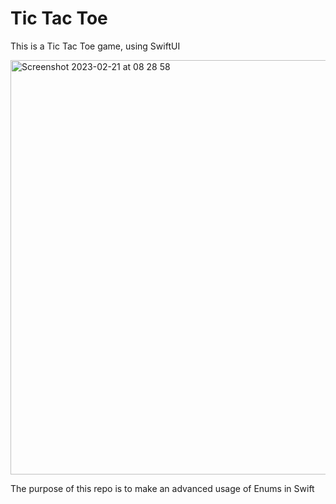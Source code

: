 

# Tic Tac Toe


This is a Tic Tac Toe game, using SwiftUI

<img width="663" alt="Screenshot 2023-02-21 at 08 28 58" src="https://user-images.githubusercontent.com/22882573/220289836-c9afee7b-82e6-47f9-bdd7-cab3da1e38a4.png">

The purpose of this repo is to make an advanced usage of Enums in Swift

